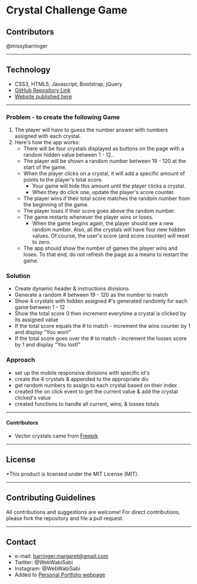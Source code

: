 # Crystal Challenge Game

## Contributors
@missybarringer
____________________________________
## Technology
* CSS3, HTML5, Javascript, Bootstrap, jQuery
* [GitHub Repository Link](https://github.com/missybarringer/unit-4-game.git)
* [Website published here](https://missybarringer.github.io/unit-4-game/)
____________________________________
### Problem - to create the following Game

1. The player will have to guess the number answer with numbers assigned with each crystal. 
2. Here's how the app works:
   * There will be four crystals displayed as buttons on the page with a random hidden value between 1 - 12..
   * The player will be shown a random number between 19 - 120 at the start of the game.
   * When the player clicks on a crystal, it will add a specific amount of points to the player's total score. 
     * Your game will hide this amount until the player clicks a crystal.
     * When they do click one, update the player's score counter.
   * The player wins if their total score matches the random number from the beginning of the game.
   * The player loses if their score goes above the random number.
   * The game restarts whenever the player wins or loses.
     * When the game begins again, the player should see a new random number. Also, all the crystals will have four new hidden values. Of course, the user's score (and score counter) will reset to zero.
   * The app should show the number of games the player wins and loses. To that end, do not refresh the page as a means to restart the game.

### Solution

* Create dynamic header & instructions divisions
* Generate a random # between 19 - 120 as the number to match
* Show 4 crystals with hidden assigned #'s generated randomly for each game between 1 - 12
* Show the total score 0 then increment everytime a crystal is clicked by its assigned value
* If the total score equals the # to match - increment the wins counter by 1 and display "You won!"
* If the total score goes over the # to match - increment the losses score by 1 and display "You lost!"

### Approach

* set up the mobile responsive divisions with specific id's
* create the 4 crystals & appended to the appropriate div
* get random numbers to assign to each crystal based on their index
* created the on click event to get the current value & add the crystal clicked's value
* created functions to handle all current, wins, & losses totals
____________________________________
#### Contributors
* Vector crystals came from [Freepik](https://www.freepik.com/)
____________________________________
## License
*This product is licensed under the MIT License (MIT).
____________________________________
## Contributing Guidelines
All contributions and suggestions are welcome!
For direct contributions, please fork the repository and file a pull request.
____________________________________
## Contact
* e-mail: barringer.margaret@gmail.com
* Twitter: @WebWabiSabi
* Instagram: @WebWabiSabi
* Added to [Personal Portfolio webpage](https://missybarringer.github.io/)

